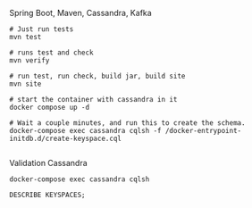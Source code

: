

Spring Boot, Maven, Cassandra, Kafka



```
# Just run tests
mvn test

# runs test and check
mvn verify

# run test, run check, build jar, build site
mvn site

# start the container with cassandra in it
docker compose up -d

# Wait a couple minutes, and run this to create the schema.
docker-compose exec cassandra cqlsh -f /docker-entrypoint-initdb.d/create-keyspace.cql


```





Validation Cassandra

```
docker-compose exec cassandra cqlsh

DESCRIBE KEYSPACES;
```

